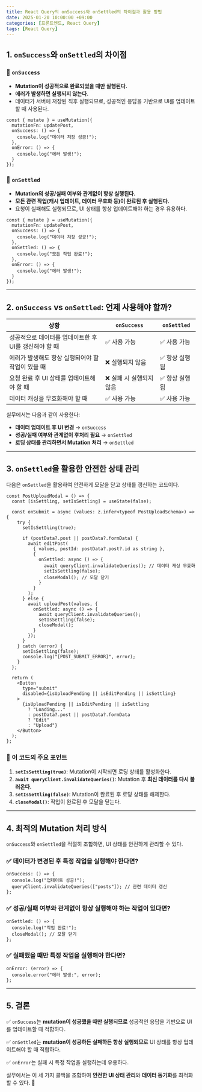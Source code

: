 ```yaml
---
title: React Query의 onSuccess와 onSettled의 차이점과 활용 방법
date: 2025-01-20 10:00:00 +09:00
categories: [프론트엔드, React Query]
tags: [React Query]
---
```


## **1. `onSuccess`와 `onSettled`의 차이점**

### **🔹 `onSuccess`**

- **Mutation이 성공적으로 완료되었을 때만 실행된다.**
- **에러가 발생하면 실행되지 않는다.**
- 데이터가 서버에 저장된 직후 실행되므로, 성공적인 응답을 기반으로 UI를 업데이트할 때 사용된다.

```tsx
const { mutate } = useMutation({
  mutationFn: updatePost,
  onSuccess: () => {
    console.log("데이터 저장 성공!");
  },
  onError: () => {
    console.log("에러 발생!");
  }
});
```

### **🔹 `onSettled`**

- **Mutation의 성공/실패 여부와 관계없이 항상 실행된다.**
- **모든 관련 작업(캐시 업데이트, 데이터 무효화 등)이 완료된 후 실행된다.**
- 요청이 실패해도 실행되므로, UI 상태를 항상 업데이트해야 하는 경우 유용하다.

```tsx
const { mutate } = useMutation({
  mutationFn: updatePost,
  onSuccess: () => {
    console.log("데이터 저장 성공!");
  },
  onSettled: () => {
    console.log("모든 작업 완료!");
  },
  onError: () => {
    console.log("에러 발생!");
  }
});
```

---

## **2. `onSuccess` vs `onSettled`: 언제 사용해야 할까?**

| 상황                                                  | `onSuccess`              | `onSettled`    |
| ----------------------------------------------------- | ------------------------ | -------------- |
| 성공적으로 데이터를 업데이트한 후 UI를 갱신해야 할 때 | ✅ 사용 가능             | ✅ 사용 가능   |
| 에러가 발생해도 항상 실행되어야 할 작업이 있을 때     | ❌ 실행되지 않음         | ✅ 항상 실행됨 |
| 요청 완료 후 UI 상태를 업데이트해야 할 때             | ❌ 실패 시 실행되지 않음 | ✅ 항상 실행됨 |
| 데이터 캐싱을 무효화해야 할 때                        | ✅ 사용 가능             | ✅ 사용 가능   |

실무에서는 다음과 같이 사용한다:

- **데이터 업데이트 후 UI 변경** → `onSuccess`
- **성공/실패 여부와 관계없이 후처리 필요** → `onSettled`
- **로딩 상태를 관리하면서 Mutation 처리** → `onSettled`

---

## **3. `onSettled`을 활용한 안전한 상태 관리**

다음은 `onSettled`을 활용하여 안전하게 모달을 닫고 상태를 갱신하는 코드이다.

```tsx
const PostUploadModal = () => {
  const [isSettling, setIsSettling] = useState(false);

  const onSubmit = async (values: z.infer<typeof PostUploadSchema>) => {
    try {
      setIsSettling(true);

      if (postData?.post || postData?.formData) {
        await editPost(
          { values, postId: postData?.post?.id as string },
          {
            onSettled: async () => {
              await queryClient.invalidateQueries(); // 데이터 캐싱 무효화
              setIsSettling(false);
              closeModal(); // 모달 닫기
            }
          }
        );
      } else {
        await uploadPost(values, {
          onSettled: async () => {
            await queryClient.invalidateQueries();
            setIsSettling(false);
            closeModal();
          }
        });
      }
    } catch (error) {
      setIsSettling(false);
      console.log("[POST_SUBMIT_ERROR]", error);
    }
  };

  return (
    <Button
      type="submit"
      disabled={isUploadPending || isEditPending || isSettling}
    >
      {isUploadPending || isEditPending || isSettling
        ? "Loading..."
        : postData?.post || postData?.formData
        ? "Edit"
        : "Upload"}
    </Button>
  );
};
```

### **🔹 이 코드의 주요 포인트**

1. **`setIsSettling(true)`**: Mutation이 시작되면 로딩 상태를 활성화한다.
2. **`await queryClient.invalidateQueries()`**: Mutation 후 **최신 데이터를 다시 불러온다.**
3. **`setIsSettling(false)`**: Mutation이 완료된 후 로딩 상태를 해제한다.
4. **`closeModal()`**: 작업이 완료된 후 모달을 닫는다.

---

## **4. 최적의 Mutation 처리 방식**

`onSuccess`와 `onSettled`을 적절히 조합하면, UI 상태를 안전하게 관리할 수 있다.

### ✅ **데이터가 변경된 후 특정 작업을 실행해야 한다면?**

```tsx
onSuccess: () => {
  console.log("업데이트 성공!");
  queryClient.invalidateQueries(["posts"]); // 관련 데이터 갱신
};
```

### ✅ **성공/실패 여부와 관계없이 항상 실행해야 하는 작업이 있다면?**

```tsx
onSettled: () => {
  console.log("작업 완료!");
  closeModal(); // 모달 닫기
};
```

### ✅ **실패했을 때만 특정 작업을 실행해야 한다면?**

```tsx
onError: (error) => {
  console.error("에러 발생:", error);
};
```

---

## **5. 결론**

✅ `onSuccess`는 **mutation이 성공했을 때만 실행되므로** 성공적인 응답을 기반으로 UI를 업데이트할 때 적합하다.

✅ `onSettled`는 **mutation이 성공하든 실패하든 항상 실행되므로** UI 상태를 항상 업데이트해야 할 때 적합하다.

✅ `onError`는 실패 시 특정 작업을 실행하는데 유용하다.

실무에서는 이 세 가지 콜백을 조합하여 **안전한 UI 상태 관리**와 **데이터 동기화**를 최적화할 수 있다. 🚀
